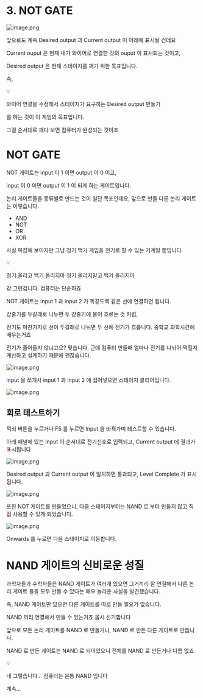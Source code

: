 # 3. NOT GATE

![image.png](/images/4_NOT_GATE/image.png)

앞으로도 계속 Desired output 과 Current output 이 아래에 표시될 건데요

Current ouput 은 현재 내가 와이어로 연결한 것의 ouput 이 표시되는 것이고,

Desired output 은 현재 스테이지를 깨기 위한 목표입니다.

즉,


💡

와이어 연결을 수정해서 스테이지가 요구하는 Desired output 만들기 



를 하는 것이 이 게임의 목표입니다.

그걸 순서대로 깨다 보면 컴퓨터가 완성되는 것이죠

# NOT GATE

NOT 게이트는 input 이 1 이면 output 이 0 이고, 

input 이 0 이면 output 이 1 이 되게 하는 게이트입니다.

논리 게이트들을 종류별로 만드는 것이 일단 목표인데요, 앞으로 만들 다른 논리 게이트는 이렇습니다.

- AND
- NOT
- OR
- XOR

사실 복잡해 보이지만 그냥 청기 백기 게임을 전기로 할 수 있는 기계일 뿐입니다.


💡

청기 올리고 백기 올리지마 청기 올리지말고 백기 올리지마



걍 그런겁니다. 컴퓨터는 단순하죠

NOT 게이트는 input 1 과 input 2 가 똑같도록 같은 선에 연결하면 됩니다.

강줄기를 두갈래로 나누면 두 강줄기에 물이 흐르는 것 처럼,

전기도 마찬가지로 선이 두갈래로 나뉘면 두 선에 전기가 흐릅니다. 중학교 과학시간에 배우는거죠

전기가 줄어들지 않냐고요? 맞습니다. 근데 컴퓨터 만들때 얼마나 전기를 나뉘어 먹힐지 계산하고 설계하기 때문에 괜찮습니다.

![image.png](/images/4_NOT_GATE/image_1.png)

input 을 쪼개서 input 1 과 input 2 에 집어넣으면 스테이지 클리어입니다.

![image.png](/images/4_NOT_GATE/image.png)

## 회로 테스트하기

꺽쇠 버튼을 누르거나 F5 를 누르면 Input 을 바꿔가며 테스트할 수 있습니다.

아래 패널에 있는 Input 이 순서대로 전기신호로 입력되고, Current output 에 결과가 표시됩니다

![image.png](/images/4_NOT_GATE/image_2.png)

Desired output 과 Current output 이 일치하면 통과되고, Level Complete 가 표시됩니다.

![image.png](/images/4_NOT_GATE/image_3.png)

또한 NOT 게이트를 만들었으니, 다음 스테이지부터는 NAND 로 부터 만들지 않고 직접 사용할 수 있게 되었습니다.

![image.png](/images/4_NOT_GATE/image_4.png)

Onwards 를 누르면 다음 스테이지로 이동합니다.

# NAND 게이트의 신비로운 성질

과학자들과 수학자들은 NAND 게이트가 여러개 있으면 그거끼리 잘 연결해서 다른 논리 게이트 들을 모두 만들 수 있다는 매우 놀라운 사실을 발견했습니다.

즉, NAND 게이트만 있으면 다른 게이트를 따로 만들 필요가 없습니다.

NAND 끼리 연결해서 만들 수 있는거죠 몹시 신기합니다

앞으로 모든 논리 게이트를 NAND 로 만들거나, NAND 로 만든 다른 게이트로 만듭니다.

NAND 로 만든 게이트는 NAND 로 되어있으니 전체를 NAND 로 만든거나 다름 없죠


💡

네 그렇습니다… 컴퓨터는 온통 NAND 입니다



계속…
